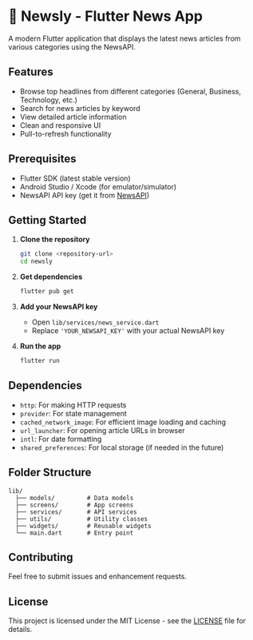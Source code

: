 # 📰 Newsly - Flutter News App

A modern Flutter application that displays the latest news articles from various categories using the NewsAPI.

## Features

- Browse top headlines from different categories (General, Business, Technology, etc.)
- Search for news articles by keyword
- View detailed article information
- Clean and responsive UI
- Pull-to-refresh functionality

## Prerequisites

- Flutter SDK (latest stable version)
- Android Studio / Xcode (for emulator/simulator)
- NewsAPI API key (get it from [NewsAPI](https://newsapi.org/))

## Getting Started

1. **Clone the repository**
   ```bash
   git clone <repository-url>
   cd newsly
   ```

2. **Get dependencies**
   ```bash
   flutter pub get
   ```

3. **Add your NewsAPI key**
   - Open `lib/services/news_service.dart`
   - Replace `'YOUR_NEWSAPI_KEY'` with your actual NewsAPI key

4. **Run the app**
   ```bash
   flutter run
   ```

## Dependencies

- `http`: For making HTTP requests
- `provider`: For state management
- `cached_network_image`: For efficient image loading and caching
- `url_launcher`: For opening article URLs in browser
- `intl`: For date formatting
- `shared_preferences`: For local storage (if needed in the future)

## Folder Structure

```
lib/
  ├── models/         # Data models
  ├── screens/        # App screens
  ├── services/       # API services
  ├── utils/          # Utility classes
  ├── widgets/        # Reusable widgets
  └── main.dart       # Entry point
```

## Contributing

Feel free to submit issues and enhancement requests.

## License

This project is licensed under the MIT License - see the [LICENSE](LICENSE) file for details.
